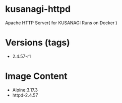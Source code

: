 # kusanagi-httpd

Apache HTTP Server( for KUSANAGI Runs on Docker )

# Versions (tags)

- 2.4.57-r1

# Image Content

- Alpine:3.17.3
- httpd-2.4.57

